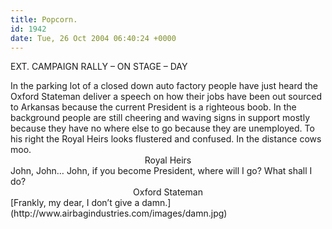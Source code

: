 ```yaml
---
title: Popcorn.
id: 1942
date: Tue, 26 Oct 2004 06:40:24 +0000
---
```


<span class="caps">EXT. CAMPAIGN RALLY – ON STAGE – DAY</span>

<div class="blank">In the parking lot of a closed down auto factory people have just heard the <span class="caps">Oxford Stateman</span> deliver a speech on how their jobs have been out sourced to Arkansas because the current President is a righteous boob. In the background people are still cheering and waving signs in support mostly because they have no where else to go because they are unemployed. To his right the <span class="caps">Royal Heirs</span> looks flustered and confused. In the distance cows moo.</div><div class="caps" style="text-align: center;">Royal Heirs</div>John, John… John, if you become President, where will I go? What shall I do?

<div class="caps" style="text-align: center;">Oxford Stateman</div>[Frankly, my dear, I don’t give a damn.](http://www.airbagindustries.com/images/damn.jpg)


